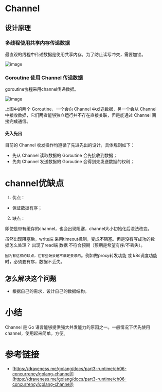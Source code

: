 # Channel

## 设计原理

### 多线程使用共享内存传递数据

最直观的线程中传递数据是使用共享内存，为了防止读写冲突，需要加锁。

![image](https://github.com/user-attachments/assets/f093a49a-90af-4873-8b69-0d61fdd86020)

### Goroutine 使用 Channel 传递数据

goroutine协程采用channel传递数据。


![image](https://github.com/user-attachments/assets/ebb7eecb-1190-47d9-bd38-1d8944d4d3b2)

上图中的两个 Goroutine，一个会向 Channel 中发送数据，另一个会从 Channel 中接收数据，它们两者能够独立运行并不存在直接关联，但是能通过 Channel 间接完成通信。

#### 先入先出

目前的 Channel 收发操作均遵循了先进先出的设计，具体规则如下：
* 先从 Channel 读取数据的 Goroutine 会先接收到数据；
* 先向 Channel 发送数据的 Goroutine 会得到先发送数据的权利；


# channel优缺点

1. 优点：

* 保证数据有序；

2. 缺点：

即使是带有缓存的channel，也会出现阻塞，channel大小初始化后没法改变。

虽然出现阻塞后，write端 采用timeout机制，变成不阻塞。但是没有写成功的数据怎么处理？ 出现了read端 数据 不符合预期（预期是希望有序/不丢失）。

`因为有这样的缺点，在有些场景是不满足要求的`。例如做proxy转发功能 或 k8s调度功能时，必须要有序，数据不丢失。

## 怎么解决这个问题

* 根据自己的需求，设计自己的数据结构。


# 小结

Channel 是 Go 语言能够提供强大并发能力的原因之一。一般情况下优先使用channel，使用起来简单，方便。

# 参考链接

- [https://draveness.me/golang/docs/part3-runtime/ch06-concurrency/golang-channel/](https://draveness.me/golang/docs/part3-runtime/ch06-concurrency/golang-channel/)

